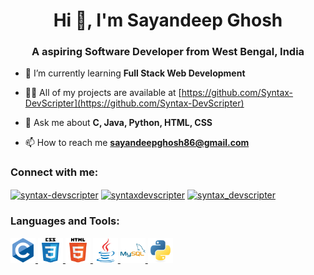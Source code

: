 <h1 align="center">Hi 👋, I'm Sayandeep Ghosh</h1>
<h3 align="center">A aspiring Software Developer from West Bengal, India</h3>

- 🌱 I’m currently learning **Full Stack Web Development**

- 👨‍💻 All of my projects are available at [https://github.com/Syntax-DevScripter](https://github.com/Syntax-DevScripter)

- 💬 Ask me about **C, Java, Python, HTML, CSS**

- 📫 How to reach me **sayandeepghosh86@gmail.com**

<h3 align="left">Connect with me:</h3>
<p align="left">
<a href="https://linkedin.com/in/theneuroticphilosopher/" target="blank"><img align="center" src="https://raw.githubusercontent.com/rahuldkjain/github-profile-readme-generator/master/src/images/icons/Social/linked-in-alt.svg" alt="syntax-devscripter" height="30" width="40" /></a>
<a href="https://fb.com/syntaxdevscripter/" target="blank"><img align="center" src="https://raw.githubusercontent.com/rahuldkjain/github-profile-readme-generator/master/src/images/icons/Social/facebook.svg" alt="syntaxdevscripter" height="30" width="40" /></a>
<a href="https://instagram.com/neurotic_philosopher/" target="blank"><img align="center" src="https://raw.githubusercontent.com/rahuldkjain/github-profile-readme-generator/master/src/images/icons/Social/instagram.svg" alt="syntax_devscripter" height="30" width="40" /></a>
</p>

<h3 align="left">Languages and Tools:</h3>
<p align="left"> <a href="https://www.cprogramming.com/" target="_blank" rel="noreferrer"> <img src="https://raw.githubusercontent.com/devicons/devicon/master/icons/c/c-original.svg" alt="c" width="40" height="40"/> </a> <a href="https://www.w3schools.com/css/" target="_blank" rel="noreferrer"> <img src="https://raw.githubusercontent.com/devicons/devicon/master/icons/css3/css3-original-wordmark.svg" alt="css3" width="40" height="40"/> </a> <a href="https://www.w3.org/html/" target="_blank" rel="noreferrer"> <img src="https://raw.githubusercontent.com/devicons/devicon/master/icons/html5/html5-original-wordmark.svg" alt="html5" width="40" height="40"/> </a> <a href="https://www.java.com" target="_blank" rel="noreferrer"> <img src="https://raw.githubusercontent.com/devicons/devicon/master/icons/java/java-original.svg" alt="java" width="40" height="40"/> </a> <a href="https://www.mysql.com/" target="_blank" rel="noreferrer"> <img src="https://raw.githubusercontent.com/devicons/devicon/master/icons/mysql/mysql-original-wordmark.svg" alt="mysql" width="40" height="40"/> </a> <a href="https://www.python.org" target="_blank" rel="noreferrer"> <img src="https://raw.githubusercontent.com/devicons/devicon/master/icons/python/python-original.svg" alt="python" width="40" height="40"/> </a> </p>
